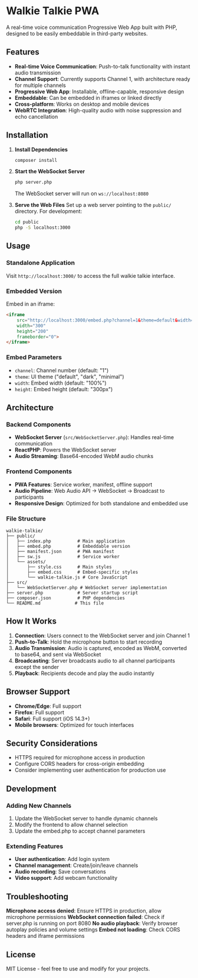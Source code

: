 # Walkie Talkie PWA

A real-time voice communication Progressive Web App built with PHP, designed to be easily embeddable in third-party websites.

## Features

- **Real-time Voice Communication**: Push-to-talk functionality with instant audio transmission
- **Channel Support**: Currently supports Channel 1, with architecture ready for multiple channels
- **Progressive Web App**: Installable, offline-capable, responsive design
- **Embeddable**: Can be embedded in iframes or linked directly
- **Cross-platform**: Works on desktop and mobile devices
- **WebRTC Integration**: High-quality audio with noise suppression and echo cancellation

## Installation

1. **Install Dependencies**
   ```bash
   composer install
   ```

2. **Start the WebSocket Server**
   ```bash
   php server.php
   ```
   The WebSocket server will run on `ws://localhost:8080`

3. **Serve the Web Files**
   Set up a web server pointing to the `public/` directory. For development:
   ```bash
   cd public
   php -S localhost:3000
   ```

## Usage

### Standalone Application
Visit `http://localhost:3000/` to access the full walkie talkie interface.

### Embedded Version
Embed in an iframe:
```html
<iframe
    src="http://localhost:3000/embed.php?channel=1&theme=default&width=300px&height=200px"
    width="300"
    height="200"
    frameborder="0">
</iframe>
```

### Embed Parameters
- `channel`: Channel number (default: "1")
- `theme`: UI theme ("default", "dark", "minimal")
- `width`: Embed width (default: "100%")
- `height`: Embed height (default: "300px")

## Architecture

### Backend Components
- **WebSocket Server** (`src/WebSocketServer.php`): Handles real-time communication
- **ReactPHP**: Powers the WebSocket server
- **Audio Streaming**: Base64-encoded WebM audio chunks

### Frontend Components
- **PWA Features**: Service worker, manifest, offline support
- **Audio Pipeline**: Web Audio API → WebSocket → Broadcast to participants
- **Responsive Design**: Optimized for both standalone and embedded use

### File Structure
```
walkie-talkie/
├── public/
│   ├── index.php          # Main application
│   ├── embed.php          # Embeddable version
│   ├── manifest.json      # PWA manifest
│   ├── sw.js              # Service worker
│   └── assets/
│       ├── style.css      # Main styles
│       ├── embed.css      # Embed-specific styles
│       └── walkie-talkie.js # Core JavaScript
├── src/
│   └── WebSocketServer.php # WebSocket server implementation
├── server.php             # Server startup script
├── composer.json          # PHP dependencies
└── README.md             # This file
```

## How It Works

1. **Connection**: Users connect to the WebSocket server and join Channel 1
2. **Push-to-Talk**: Hold the microphone button to start recording
3. **Audio Transmission**: Audio is captured, encoded as WebM, converted to base64, and sent via WebSocket
4. **Broadcasting**: Server broadcasts audio to all channel participants except the sender
5. **Playback**: Recipients decode and play the audio instantly

## Browser Support

- **Chrome/Edge**: Full support
- **Firefox**: Full support
- **Safari**: Full support (iOS 14.3+)
- **Mobile browsers**: Optimized for touch interfaces

## Security Considerations

- HTTPS required for microphone access in production
- Configure CORS headers for cross-origin embedding
- Consider implementing user authentication for production use

## Development

### Adding New Channels
1. Update the WebSocket server to handle dynamic channels
2. Modify the frontend to allow channel selection
3. Update the embed.php to accept channel parameters

### Extending Features
- **User authentication**: Add login system
- **Channel management**: Create/join/leave channels
- **Audio recording**: Save conversations
- **Video support**: Add webcam functionality

## Troubleshooting

**Microphone access denied**: Ensure HTTPS in production, allow microphone permissions
**WebSocket connection failed**: Check if server.php is running on port 8080
**No audio playback**: Verify browser autoplay policies and volume settings
**Embed not loading**: Check CORS headers and iframe permissions

## License

MIT License - feel free to use and modify for your projects.